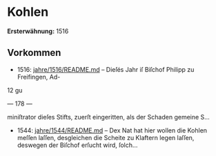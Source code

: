 # Kohlen

**Ersterwähnung:** 1516

## Vorkommen
- 1516: [jahre/1516/README.md](../jahre/1516/README.md) – Dieſés Jahr iſ Biſchof Philipp zu Freifingen, Ad-

12 gu


— 178 —

miniſtrator dieſes Stifts, zuerſt eingeritten, als der
Schaden gemeine S...
- 1544: [jahre/1544/README.md](../jahre/1544/README.md) – Dex Nat hat hier wollen die Kohlen meſſen laſſen,
desgleichen die Scheite zu Klaftern legen laſſen, deswegen
der Biſchof erſucht wird, ſolch...
